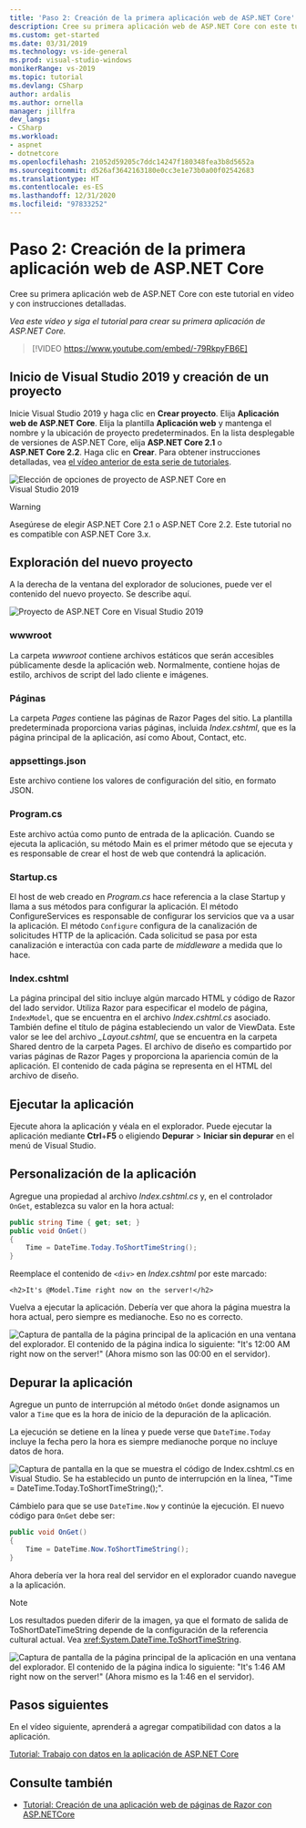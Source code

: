 ```yaml
---
title: 'Paso 2: Creación de la primera aplicación web de ASP.NET Core'
description: Cree su primera aplicación web de ASP.NET Core con este tutorial en vídeo y con instrucciones detalladas.
ms.custom: get-started
ms.date: 03/31/2019
ms.technology: vs-ide-general
ms.prod: visual-studio-windows
monikerRange: vs-2019
ms.topic: tutorial
ms.devlang: CSharp
author: ardalis
ms.author: ornella
manager: jillfra
dev_langs:
- CSharp
ms.workload:
- aspnet
- dotnetcore
ms.openlocfilehash: 21052d59205c7ddc14247f180348fea3b8d5652a
ms.sourcegitcommit: d526af3642163180e0cc3e1e73b0a00f02542683
ms.translationtype: HT
ms.contentlocale: es-ES
ms.lasthandoff: 12/31/2020
ms.locfileid: "97833252"
---
```

# <a name="step-2-create-your-first-aspnet-core-web-app"></a>Paso 2: Creación de la primera aplicación web de ASP.NET Core

Cree su primera aplicación web de ASP.NET Core con este tutorial en vídeo y con instrucciones detalladas.

_Vea este vídeo y siga el tutorial para crear su primera aplicación de ASP.NET Core._

> [!VIDEO https://www.youtube.com/embed/-79RkpyFB6E]

## <a name="start-visual-studio-2019-and-create-a-new-project"></a>Inicio de Visual Studio 2019 y creación de un proyecto

Inicie Visual Studio 2019 y haga clic en **Crear proyecto**. Elija **Aplicación web de ASP.NET Core**. Elija la plantilla **Aplicación web** y mantenga el nombre y la ubicación de proyecto predeterminados. En la lista desplegable de versiones de ASP.NET Core, elija **ASP.NET Core 2.1** o **ASP.NET Core 2.2**. Haga clic en **Crear**. Para obtener instrucciones detalladas, vea [el vídeo anterior de esta serie de tutoriales](tutorial-aspnet-core-ef-step-01.md).

![Elección de opciones de proyecto de ASP.NET Core en Visual Studio 2019](media/vs-2019/vs2019-choose-aspnetcore-project.png)

> [!WARNING]
> Asegúrese de elegir ASP.NET Core 2.1 o ASP.NET Core 2.2. Este tutorial no es compatible con ASP.NET Core 3.x.

## <a name="explore-the-new-project"></a>Exploración del nuevo proyecto

A la derecha de la ventana del explorador de soluciones, puede ver el contenido del nuevo proyecto. Se describe aquí.

![Proyecto de ASP.NET Core en Visual Studio 2019](media/vs-2019/vs2019-solution-explorer.png)

### <a name="wwwroot"></a>wwwroot

La carpeta *wwwroot* contiene archivos estáticos que serán accesibles públicamente desde la aplicación web. Normalmente, contiene hojas de estilo, archivos de script del lado cliente e imágenes.

### <a name="pages"></a>Páginas

La carpeta *Pages* contiene las páginas de Razor Pages del sitio. La plantilla predeterminada proporciona varias páginas, incluida *Index.cshtml*, que es la página principal de la aplicación, así como About, Contact, etc.

### <a name="appsettingsjson"></a>appsettings.json

Este archivo contiene los valores de configuración del sitio, en formato JSON.

### <a name="programcs"></a>Program.cs

Este archivo actúa como punto de entrada de la aplicación. Cuando se ejecuta la aplicación, su método Main es el primer método que se ejecuta y es responsable de crear el host de web que contendrá la aplicación.

### <a name="startupcs"></a>Startup.cs

El host de web creado en *Program.cs* hace referencia a la clase Startup y llama a sus métodos para configurar la aplicación. El método ConfigureServices es responsable de configurar los servicios que va a usar la aplicación. El método `Configure` configura de la canalización de solicitudes HTTP de la aplicación. Cada solicitud se pasa por esta canalización e interactúa con cada parte de *middleware* a medida que lo hace.

### <a name="indexcshtml"></a>Index.cshtml

La página principal del sitio incluye algún marcado HTML y código de Razor del lado servidor. Utiliza Razor para especificar el modelo de página, `IndexModel`, que se encuentra en el archivo *Index.cshtml.cs* asociado. También define el título de página estableciendo un valor de ViewData. Este valor se lee del archivo *\_Layout.cshtml*, que se encuentra en la carpeta Shared dentro de la carpeta Pages. El archivo de diseño es compartido por varias páginas de Razor Pages y proporciona la apariencia común de la aplicación. El contenido de cada página se representa en el HTML del archivo de diseño.

## <a name="run-the-application"></a>Ejecutar la aplicación

Ejecute ahora la aplicación y véala en el explorador. Puede ejecutar la aplicación mediante **Ctrl**+**F5** o eligiendo **Depurar** > **Iniciar sin depurar** en el menú de Visual Studio.

## <a name="customize-the-application"></a>Personalización de la aplicación

Agregue una propiedad al archivo *Index.cshtml.cs* y, en el controlador `OnGet`, establezca su valor en la hora actual:

```csharp
public string Time { get; set; }
public void OnGet()
{
    Time = DateTime.Today.ToShortTimeString();
}
```

Reemplace el contenido de `<div>` en *Index.cshtml* por este marcado:

```cshtml
<h2>It's @Model.Time right now on the server!</h2>
```

Vuelva a ejecutar la aplicación. Debería ver que ahora la página muestra la hora actual, pero siempre es medianoche. Eso no es correcto.

![Captura de pantalla de la página principal de la aplicación en una ventana del explorador. El contenido de la página indica lo siguiente: "It's 12:00 AM right now on the server!" (Ahora mismo son las 00:00 en el servidor).](media/vs-2019/vs2019-app-in-browser.png)

## <a name="debug-the-application"></a>Depurar la aplicación

Agregue un punto de interrupción al método `OnGet` donde asignamos un valor a `Time` que es la hora de inicio de la depuración de la aplicación.

La ejecución se detiene en la línea y puede verse que `DateTime.Today` incluye la fecha pero la hora es siempre medianoche porque no incluye datos de hora.

![Captura de pantalla en la que se muestra el código de Index.cshtml.cs en Visual Studio. Se ha establecido un punto de interrupción en la línea, "Time = DateTime.Today.ToShortTimeString();".](media/vs-2019/vs2019-breakpoint.png)

Cámbielo para que se use `DateTime.Now` y continúe la ejecución. El nuevo código para `OnGet` debe ser:

```csharp
public void OnGet()
{
    Time = DateTime.Now.ToShortTimeString();
}
```

Ahora debería ver la hora real del servidor en el explorador cuando navegue a la aplicación.

> [!NOTE]
> Los resultados pueden diferir de la imagen, ya que el formato de salida de ToShortDateTimeString depende de la configuración de la referencia cultural actual. Vea <xref:System.DateTime.ToShortTimeString>.

![Captura de pantalla de la página principal de la aplicación en una ventana del explorador. El contenido de la página indica lo siguiente: "It's 1:46 AM right now on the server!" (Ahora mismo es la 1:46 en el servidor).](media/vs-2019/vs2019-app-fixed-in-browser.png)

## <a name="next-steps"></a>Pasos siguientes

En el vídeo siguiente, aprenderá a agregar compatibilidad con datos a la aplicación.

[Tutorial: Trabajo con datos en la aplicación de ASP.NET Core](tutorial-aspnet-core-ef-step-03.md)

## <a name="see-also"></a>Consulte también

- [Tutorial: Creación de una aplicación web de páginas de Razor con ASP.NETCore](/aspnet/core/tutorials/razor-pages/?view=aspnetcore-2.1&preserve-view=true)
